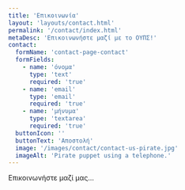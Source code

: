 ```yaml
---
title: 'Επικοινωνία'
layout: 'layouts/contact.html'
permalink: '/contact/index.html'
metaDesc: 'Επικοινωνήστε μαζί με το ΟΥΠΣ!'
contact: 
  formName: 'contact-page-contact'
  formFields:
    - name: 'όνομα'
      type: 'text'
      required: 'true'
    - name: 'email'
      type: 'email'
      required: 'true'
    - name: 'μήνυμα'
      type: 'textarea'
      required: 'true'
  buttonIcon: ''
  buttonText: 'Αποστολή'
  image: '/images/contact/contact-us-pirate.jpg'
  imageAlt: 'Pirate puppet using a telephone.'
---
```


Επικοινωνήστε μαζί μας... 